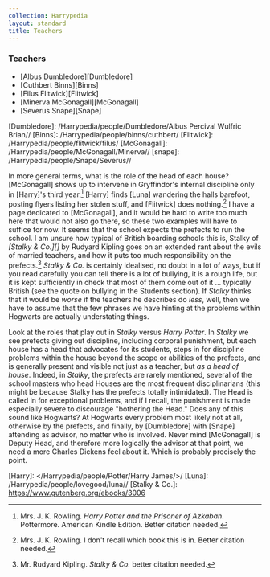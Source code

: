```yaml
---
collection: Harrypedia
layout: standard
title: Teachers
---
```


### Teachers

- [Albus Dumbledore][Dumbledore]
- [Cuthbert Binns][Binns]
- [Filus Flitwick][Flitwick]
- [Minerva McGonagall][McGonagall]
- [Severus Snape][Snape]

[Dumbledore]: /Harrypedia/people/Dumbledore/Albus Percival Wulfric Brian//
[Binns]: /Harrypedia/people/binns/cuthbert/
[Flitwick]: /Harrypedia/people/flitwick/filus/
[McGonagall]: /Harrypedia/people/McGonagall/Minerva//
[snape]: /Harrypedia/people/Snape/Severus//

In more general terms, what is the role of the head of each house?
[McGonagall] shows up to intervene in Gryffindor's internal discipline only
in [Harry]'s third year.[^20200811-1] [Harry] finds [Luna] wandering the
halls barefoot, posting flyers listing her stolen stuff, and [Flitwick]
does nothing.[^20200811-2] I have a page dedicated to [McGonagall], and it
would be hard to write too much here that would not also go there, so these
two examples will have to suffice for now. It seems that the school
expects the prefects to run the school. I am unsure how typical of British
boarding schools this is, Stalky of _[Stalky & Co.][]_ by Rudyard Kipling
goes on an extended rant about the evils of married teachers, and how it
puts too much responsibility on the prefects.[^20210521-6] _Stalky & Co._
is certainly idealised, no doubt in a lot of ways, but if you read
carefully you can tell there is a lot of bullying, it is a rough life, but
it is kept sufficiently in check that most of them come out of it …
typically British (see the quote on bullying in the Students section). If
_Stalky_ thinks that it would be _worse_ if the teachers he describes do
_less_, well, then we have to assume that the few phrases we have hinting
at the problems within Hogwarts are actually understating things.

Look at the roles that play out in _Stalky_ versus _Harry Potter_. In
_Stalky_ we see prefects giving out discipline, including corporal
punishment, but each house has a head that advocates for its students,
steps in for discipline problems within the house beyond the scope or
abilities of the prefects, and is generally present and visible not just as
a teacher, but _as a head of house_. Indeed, in _Stalky_, the prefects are
rarely mentioned, several of the school masters who head Houses are the
most frequent disciplinarians (this might be because Stalky has the
prefects totally intimidated). The Head is called in for exceptional
problems, and if I recall, the punishment is made especially severe to
discourage "bothering the Head." Does any of this sound like Hogwarts? At
Hogwarts every problem most likely not at all, otherwise by the prefects,
and finally, by [Dumbledore] with [Snape] attending as advisor, no matter
who is involved. Never mind [McGonagall] is Deputy Head, and therefore
more logically the advisor at that point, we need a more Charles Dickens
feel about it. Which is probably precisely the point.

[Harry]: </Harrypedia/people/Potter/Harry James/>/
[Luna]: /Harrypedia/people/lovegood/luna//
[Stalky & Co.]: https://www.gutenberg.org/ebooks/3006

[^20210521-6]: Mr. Rudyard Kipling. _Stalky & Co._ better citation needed.

[^20200811-1]:
    Mrs. J. K. Rowling. _Harry Potter and the Prisoner of
    Azkaban_. Pottermore. American Kindle Edition. Better citation needed.

[^20200811-2]:
    Mrs. J. K. Rowling. I don't recall which book this is in.
    Better citation needed.
